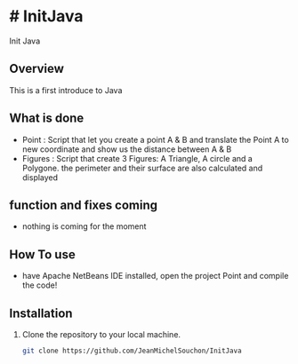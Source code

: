 # # InitJava
Init Java
## Overview

This is a first introduce to Java

## What is done

- Point : 
    Script that let you create a point A & B and translate the Point A to new coordinate and show us the distance between A & B
- Figures : 
    Script that create 3 Figures: A Triangle, A circle and a Polygone. the perimeter and their surface are also calculated and displayed


## function and fixes coming

- nothing is coming for the moment


## How To use

- have Apache NetBeans IDE installed, open the project Point and compile the code!   

## Installation

1. Clone the repository to your local machine.
   ```bash
   git clone https://github.com/JeanMichelSouchon/InitJava
